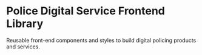 # Police Digital Service Frontend Library

Reusable front-end components and styles to build digital policing products and services.

